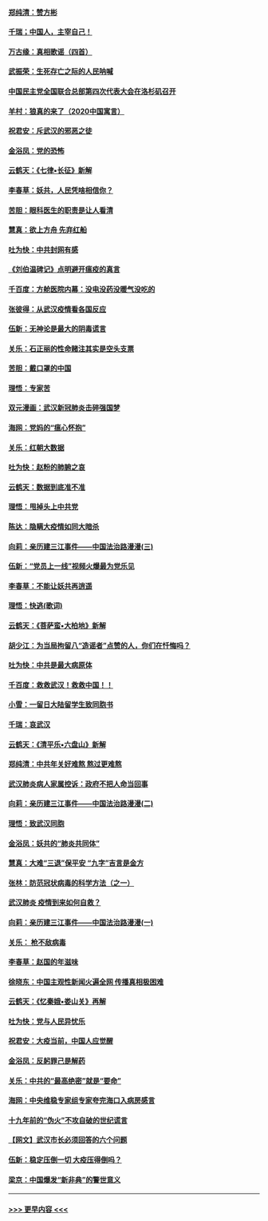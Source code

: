 #### [郑纯清：赞方彬](../pages/nsc993/n11856803.md?t=02100931) 
#### [千瑞；中国人，主宰自己！](../pages/nsc993/n11856793.md?t=02100931) 
#### [万古缘：真相歌谣（四首）](../pages/nsc993/n11856263.md?t=02100931) 
#### [武振荣：生死存亡之际的人民呐喊](../pages/nsc993/n11856256.md?t=02100931) 
#### [中国民主党全国联合总部第四次代表大会在洛杉矶召开](../pages/nsc993/n11856344.md?t=02100931) 
#### [羊村：狼真的来了（2020中国寓言）](../pages/nsc993/n11856229.md?t=02100931) 
#### [祝君安：斥武汉的邪恶之徒](../pages/nsc993/n11855861.md?t=02100931) 
#### [金浴凤：党的恐怖](../pages/nsc993/n11855849.md?t=02100931) 
#### [云鹤天：《七律▪长征》新解](../pages/nsc993/n11855479.md?t=02100931) 
#### [李春草：妖共，人民凭啥相信你？](../pages/nsc993/n11855196.md?t=02100931) 
#### [苦胆：眼科医生的职责是让人看清](../pages/nsc993/n11853840.md?t=02100931) 
#### [慧真：欲上方舟 先弃红船](../pages/nsc993/n11853483.md?t=02100931) 
#### [吐为快：中共封网有感](../pages/nsc993/n11852575.md?t=02100931) 
#### [《刘伯温碑记》点明避开瘟疫的真言](../pages/nsc993/n11852128.md?t=02100931) 
#### [千百度：方舱医院内幕：没电没药没暖气没吃的](../pages/nsc993/n11850211.md?t=02100931) 
#### [张彼得：从武汉疫情看各国反应](../pages/nsc993/n11850102.md?t=02100931) 
#### [伍新：无神论是最大的阴毒谎言](../pages/nsc993/n11846129.md?t=02100931) 
#### [关乐：石正丽的性命赌注其实是空头支票](../pages/nsc993/n11846109.md?t=02100931) 
#### [苦胆：戴口罩的中国](../pages/nsc993/n11845576.md?t=02100931) 
#### [理悟：专家苦](../pages/nsc993/n11845564.md?t=02100931) 
#### [双元漫画：武汉新冠肺炎击碎强国梦](../pages/nsc993/n11843320.md?t=02100931) 
#### [海网：党妈的“瘟心怀抱”](../pages/nsc993/n11840740.md?t=02100931) 
#### [关乐：红朝大数据](../pages/nsc993/n11840675.md?t=02100931) 
#### [吐为快：赵粉的肺腑之哀](../pages/nsc993/n11840618.md?t=02100931) 
#### [云鹤天：数据到底准不准](../pages/nsc993/n11840325.md?t=02100931) 
#### [理悟：甩掉头上中共党](../pages/nsc993/n11838826.md?t=02100931) 
#### [陈达：隐瞒大疫情如同大暗杀](../pages/nsc993/n11838771.md?t=02100931) 
#### [向莉：亲历建三江事件——中国法治路漫漫(三)](../pages/nsc993/n11831825.md?t=02100931) 
#### [伍新：“党员上一线”视频火爆最为党乐见](../pages/nsc993/n11838200.md?t=02100931) 
#### [李春草：不能让妖共再逍遥](../pages/nsc993/n11838102.md?t=02100931) 
#### [理悟：快逃(歌词)](../pages/nsc993/n11838083.md?t=02100931) 
#### [云鹤天：《菩萨蛮▪大柏地》新解](../pages/nsc993/n11838059.md?t=02100931) 
#### [胡少江：为当局拘留八“造谣者”点赞的人，你们在忏悔吗？](../pages/nsc993/n11836801.md?t=02100931) 
#### [吐为快：中共是最大病原体](../pages/nsc993/n11836748.md?t=02100931) 
#### [千百度：救救武汉！救救中国！！](../pages/nsc993/n11836145.md?t=02100931) 
#### [小雪：一留日大陆留学生致同胞书](../pages/nsc993/n11834624.md?t=02100931) 
#### [千瑞：哀武汉](../pages/nsc993/n11833647.md?t=02100931) 
#### [云鹤天：《清平乐▪六盘山》新解](../pages/nsc993/n11833611.md?t=02100931) 
#### [郑纯清：中共年关好难熬 熬过更难熬](../pages/nsc993/n11833489.md?t=02100931) 
#### [武汉肺炎病人家属控诉：政府不把人命当回事](../pages/nsc993/n11833205.md?t=02100931) 
#### [向莉：亲历建三江事件——中国法治路漫漫(二)](../pages/nsc993/n11829102.md?t=02100931) 
#### [理悟：致武汉同胞](../pages/nsc993/n11831522.md?t=02100931) 
#### [金浴凤：妖共的“肺炎共同体”](../pages/nsc993/n11829448.md?t=02100931) 
#### [慧真：大难“三退”保平安 “九字”吉言是金方](../pages/nsc993/n11829501.md?t=02100931) 
#### [张林：防范冠状病毒的科学方法（之一）](../pages/nsc993/n11828618.md?t=02100931) 
#### [武汉肺炎 疫情到来如何自救？](../pages/nsc993/n11827632.md?t=02100931) 
#### [向莉：亲历建三江事件——中国法治路漫漫(一)](../pages/nsc993/n11827190.md?t=02100931) 
#### [关乐： 枪不敌病毒](../pages/nsc993/n11826746.md?t=02100931) 
#### [李春草：赵国的年滋味](../pages/nsc993/n11826321.md?t=02100931) 
#### [徐晓东：中国主观性新闻火遍全网 传播真相极困难](../pages/nsc993/n11826508.md?t=02100931) 
#### [云鹤天：《忆秦娥▪娄山关》再解](../pages/nsc993/n11824682.md?t=02100931) 
#### [吐为快：党与人民异忧乐](../pages/nsc993/n11824660.md?t=02100931) 
#### [祝君安：大疫当前，中国人应觉醒](../pages/nsc993/n11821946.md?t=02100931) 
#### [金浴凤：反躬罪己是解药](../pages/nsc993/n11820280.md?t=02100931) 
#### [关乐：中共的“最高绝密”就是“要命”](../pages/nsc993/n11816946.md?t=02100931) 
#### [海网：中央维稳专家组专家夸完海口入病房感言](../pages/nsc993/n11815138.md?t=02100931) 
#### [十九年前的“伪火”不攻自破的世纪谎言](../pages/nsc993/n11813238.md?t=02100931) 
#### [【网文】武汉市长必须回答的六个问题](../pages/nsc993/n11813848.md?t=02100931) 
#### [伍新：稳定压倒一切 大疫压得倒吗？](../pages/nsc993/n11812634.md?t=02100931) 
#### [梁京：中国爆发“新非典”的警世意义](../pages/nsc993/n11812554.md?t=02100931) 

----
#### [ >>> 更早内容 <<< ](../indexes/nsc993-earlier.md)
